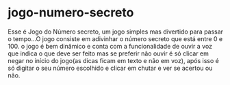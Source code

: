 # jogo-numero-secreto
Esse é Jogo do Número secreto, um jogo simples mas divertido para passar o tempo...O jogo consiste em adivinhar o número secreto que está entre 0 e 100. o jogo é bem dinâmico e conta com a funcionalidade de ouvir a voz que indica o que deve ser feito mas se preferir não ouvir é só clicar em negar no início do jogo(as dicas ficam em texto e não em voz), após isso é só digitar o seu número escolhido e clicar em chutar e ver se acertou ou não.
